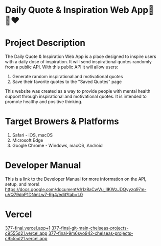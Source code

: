 # Daily Quote & Inspiration Web App🌄🌻❤️

# Project Description
The Daily Quote & Inspiration Web App is a place designed to inspire users with a daily dose of inspiration.
It will send inspirational quotes randomly from a public API. With this public API it will allow users:
1. Generate random inspirational and motivational quotes
2. Save their favorite quotes to the "Saved Quotes" page

This website was created as a way to provide people with mental health support through inspirational and motivational quotes.
It is intended to promote healthy and positive thinking.

# Target Browers & Platforms
1. Safari - iOS, macOS
2. Microsoft Edge
3. Google Chrome - Windows, macOS, Android

# Developer Manual
This is a link to the Developer Manual for more information on the API, setup, and more!: https://docs.google.com/document/d/1z8aCwVu_IIKWzJDQyyzq97m-uVQ79dqP1DNmLw7-Rg4/edit?tab=t.0

# Vercel
[377-final.vercel.app+1](url)
[377-final-git-main-chelseas-projects-c9555d21.vercel.app](url)
[377-final-9m6svo942-chelseas-projects-c9555d21.vercel.app](url)
